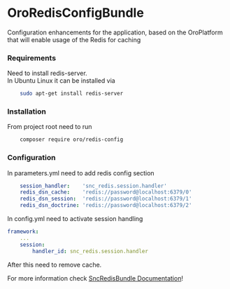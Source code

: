# OroRedisConfigBundle

Configuration enhancements for the application, based on the OroPlatform that will enable usage of the Redis for caching

### Requirements
Need to install redis-server.  
In Ubuntu Linux it can be installed via
``` bash
    sudo apt-get install redis-server
```

### Installation
From project root need to run
``` bash
    composer require oro/redis-config 
```

### Configuration
In parameters.yml need to add redis config section
``` yaml
    session_handler:    'snc_redis.session.handler'
    redis_dsn_cache:    'redis://password@localhost:6379/0'
    redis_dsn_session:  'redis://password@localhost:6379/1'
    redis_dsn_doctrine: 'redis://password@localhost:6379/2'
```

In config.yml need to activate session handling
``` yaml
framework:
    ...
    session:
        handler_id: snc_redis.session.handler
```

After this need to remove cache.

For more information check [SncRedisBundle Documentation](https://github.com/snc/SncRedisBundle/blob/master/Resources/doc/index.md)!